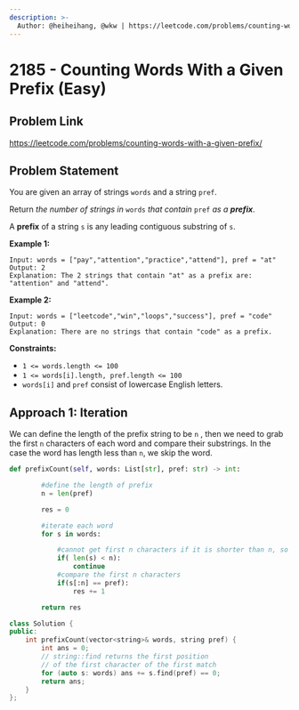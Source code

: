 ```yaml
---
description: >-
  Author: @heiheihang, @wkw | https://leetcode.com/problems/counting-words-with-a-given-prefix/
---
```


# 2185 - Counting Words With a Given Prefix (Easy)

## Problem Link

https://leetcode.com/problems/counting-words-with-a-given-prefix/

## Problem Statement

You are given an array of strings `words` and a string `pref`.

Return _the number of strings in_ `words` _that contain_ `pref` _as a **prefix**_.

A **prefix** of a string `s` is any leading contiguous substring of `s`.

**Example 1:**

```
Input: words = ["pay","attention","practice","attend"], pref = "at"
Output: 2
Explanation: The 2 strings that contain "at" as a prefix are: "attention" and "attend".
```

**Example 2:**

```
Input: words = ["leetcode","win","loops","success"], pref = "code"
Output: 0
Explanation: There are no strings that contain "code" as a prefix.
```

**Constraints:**

- `1 <= words.length <= 100`
- `1 <= words[i].length, pref.length <= 100`
- `words[i]` and `pref` consist of lowercase English letters.

## Approach 1: Iteration

We can define the length of the prefix string to be `n` , then we need to grab the first `n` characters of each word and compare their substrings. In the case the word has length less than `n`, we skip the word.

<SolutionAuthor name="@heiheihang"/>

```python
def prefixCount(self, words: List[str], pref: str) -> int:

        #define the length of prefix
        n = len(pref)

        res = 0

        #iterate each word
        for s in words:

            #cannot get first n characters if it is shorter than n, so skip
            if( len(s) < n):
                continue
            #compare the first n characters
            if(s[:n] == pref):
                res += 1

        return res
```

<SolutionAuthor name="@wkw"/>

```cpp
class Solution {
public:
    int prefixCount(vector<string>& words, string pref) {
        int ans = 0;
        // string::find returns the first position
        // of the first character of the first match
        for (auto s: words) ans += s.find(pref) == 0;
        return ans;
    }
};
```
